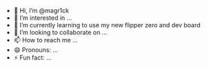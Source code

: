 - 👋 Hi, I’m @magr1ck
- 👀 I’m interested in ...
- 🌱 I’m currently learning to use my new flipper zero and dev board
- 💞️ I’m looking to collaborate on ...
- 📫 How to reach me ...
- 😄 Pronouns: ...
- ⚡ Fun fact: ...

<!---
magr1ck/magr1ck is a ✨ special ✨ repository because its `README.md` (this file) appears on your GitHub profile.
You can click the Preview link to take a look at your changes.
--->
